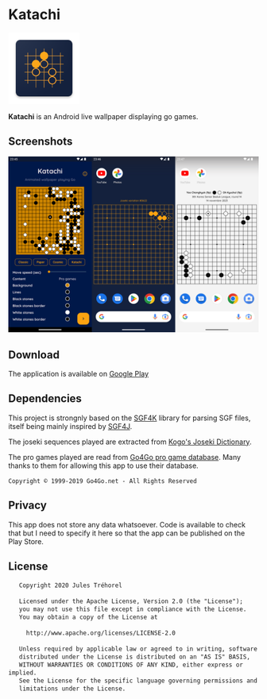 # Katachi

![logo](https://github.com/Judas/Katachi/blob/master/app/src/main/res/mipmap-xxhdpi/ic_launcher.png)

**Katachi** is an Android live wallpaper displaying go games.

## Screenshots

![screenshot](https://github.com/Judas/Katachi/blob/master/screenshots/screenshots.png)

## Download

The application is available on
[Google Play](https://play.google.com/store/apps/details?id=com.judas.katachi)

## Dependencies

This project is strongnly based on the [SGF4K](https://github.com/Judas/sgf4k) library for parsing
SGF files, itself being mainly inspired by [SGF4J](https://github.com/toomasr/sgf4j).

The joseki sequences played are extracted from
[Kogo's Joseki Dictionary](https://waterfire.us/joseki.htm).

The pro games played are read from [Go4Go pro game database](https://www.go4go.net/go/). Many thanks
to them for allowing this app to use their database.

```
Copyright © 1999-2019 Go4Go.net - All Rights Reserved
```

## Privacy

This app does not store any data whatsoever. Code is available to check that but I need to specify it 
here so that the app can be published on the Play Store.

## License

```
   Copyright 2020 Jules Tréhorel

   Licensed under the Apache License, Version 2.0 (the "License");
   you may not use this file except in compliance with the License.
   You may obtain a copy of the License at

     http://www.apache.org/licenses/LICENSE-2.0

   Unless required by applicable law or agreed to in writing, software
   distributed under the License is distributed on an "AS IS" BASIS,
   WITHOUT WARRANTIES OR CONDITIONS OF ANY KIND, either express or implied.
   See the License for the specific language governing permissions and
   limitations under the License.
```
